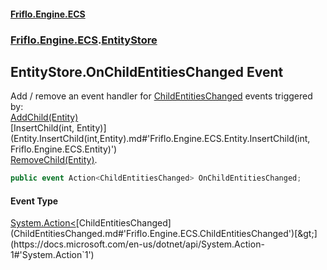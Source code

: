 #### [Friflo.Engine.ECS](index.md#'index')
### [Friflo.Engine.ECS](Friflo.Engine.ECS.md#'Friflo.Engine.ECS').[EntityStore](EntityStore.md#'Friflo.Engine.ECS.EntityStore')

## EntityStore.OnChildEntitiesChanged Event

Add / remove an event handler for [ChildEntitiesChanged](ChildEntitiesChanged.md#'Friflo.Engine.ECS.ChildEntitiesChanged') events triggered by:<br/>[AddChild(Entity)](Entity.AddChild(Entity).md#'Friflo.Engine.ECS.Entity.AddChild(Friflo.Engine.ECS.Entity)')<br/>[InsertChild(int, Entity)](Entity.InsertChild(int,Entity).md#'Friflo.Engine.ECS.Entity.InsertChild(int, Friflo.Engine.ECS.Entity)')<br/>[RemoveChild(Entity)](Entity.RemoveChild(Entity).md#'Friflo.Engine.ECS.Entity.RemoveChild(Friflo.Engine.ECS.Entity)').

```csharp
public event Action<ChildEntitiesChanged> OnChildEntitiesChanged;
```

#### Event Type
[System.Action&lt;](https://docs.microsoft.com/en-us/dotnet/api/System.Action-1#'System.Action`1')[ChildEntitiesChanged](ChildEntitiesChanged.md#'Friflo.Engine.ECS.ChildEntitiesChanged')[&gt;](https://docs.microsoft.com/en-us/dotnet/api/System.Action-1#'System.Action`1')